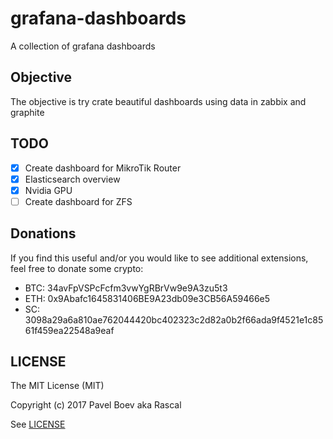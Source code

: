 # grafana-dashboards

A collection of grafana dashboards

##  Objective

The objective is try crate beautiful dashboards using data in zabbix and graphite

## TODO

- [x] Create dashboard for MikroTik Router
- [x] Elasticsearch overview
- [x] Nvidia GPU
- [ ] Create dashboard for ZFS

## Donations

If you find this useful and/or you would like to see additional extensions, feel free to donate some crypto:

- BTC: 34avFpVSPcFcfm3vwYgRBrVw9e9A3zu5t3
- ETH: 0x9Abafc1645831406BE9A23db09e3CB56A59466e5
- SC: 3098a29a6a810ae762044420bc402323c2d82a0b2f66ada9f4521e1c8561f459ea22548a9eaf

## LICENSE

The MIT License (MIT)

Copyright (c) 2017 Pavel Boev aka Rascal

See [LICENSE](./LICENSE)

